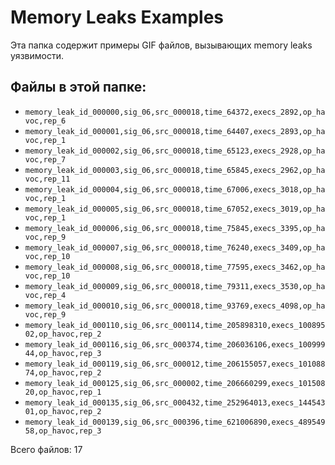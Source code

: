 # Memory Leaks Examples

Эта папка содержит примеры GIF файлов, вызывающих memory leaks уязвимости.

## Файлы в этой папке:

- `memory_leak_id_000000,sig_06,src_000018,time_64372,execs_2892,op_havoc,rep_6`
- `memory_leak_id_000001,sig_06,src_000018,time_64407,execs_2893,op_havoc,rep_1`
- `memory_leak_id_000002,sig_06,src_000018,time_65123,execs_2928,op_havoc,rep_7`
- `memory_leak_id_000003,sig_06,src_000018,time_65845,execs_2962,op_havoc,rep_11`
- `memory_leak_id_000004,sig_06,src_000018,time_67006,execs_3018,op_havoc,rep_1`
- `memory_leak_id_000005,sig_06,src_000018,time_67052,execs_3019,op_havoc,rep_1`
- `memory_leak_id_000006,sig_06,src_000018,time_75845,execs_3395,op_havoc,rep_9`
- `memory_leak_id_000007,sig_06,src_000018,time_76240,execs_3409,op_havoc,rep_10`
- `memory_leak_id_000008,sig_06,src_000018,time_77595,execs_3462,op_havoc,rep_10`
- `memory_leak_id_000009,sig_06,src_000018,time_79311,execs_3530,op_havoc,rep_4`
- `memory_leak_id_000010,sig_06,src_000018,time_93769,execs_4098,op_havoc,rep_9`
- `memory_leak_id_000110,sig_06,src_000114,time_205898310,execs_10089502,op_havoc,rep_2`
- `memory_leak_id_000116,sig_06,src_000374,time_206036106,execs_10099944,op_havoc,rep_3`
- `memory_leak_id_000119,sig_06,src_000012,time_206155057,execs_10108874,op_havoc,rep_2`
- `memory_leak_id_000125,sig_06,src_000002,time_206660299,execs_10150820,op_havoc,rep_1`
- `memory_leak_id_000135,sig_06,src_000432,time_252964013,execs_14454301,op_havoc,rep_2`
- `memory_leak_id_000139,sig_06,src_000396,time_621006890,execs_48954958,op_havoc,rep_3`

Всего файлов: 17

